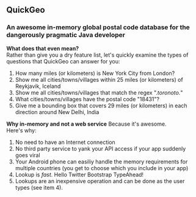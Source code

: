 ## QuickGeo
### An awesome in-memory global postal code database for the dangerously pragmatic Java developer

**What does that even mean?**  
Rather than give you a dry feature list, let's quickly examine the types of questions that QuickGeo can answer for you:

1. How many miles (or kilometers) is New York City from London?
2. Show me all cities/towns/villages within 25 miles (or kilometers) of Reykjavik, Iceland
3. Show me all cities/towns/villages that match the regex ".*toronoto.*"
4. What cities/towns/villages have the postal code "18431"?
5. Give me a bounding box that covers 29 miles (or kilometers) in each direction around New Delhi, India

**Why in-memory and not a web service**
Because it's awesome.  
Here's why:

1. No need to have an Internet connection
2. No third party service to yank your API access if your app suddenly goes viral
3. Your Android phone can easiliy handle the memory requirements for multiple countries (you get to choose which you include in your app)
4. Lookup is *fast*. Hello Twitter Bootstrap TypeAhead!
5. Lookups are an inexpensive operation and can be done as the user types (see item 4).

